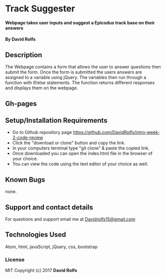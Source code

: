 # Track Suggester

#### Webpage takes user inputs and suggest a Epicodus track base on their answers

#### By David Rolfs

## Description
The Webpage contains a form that allows the user to answer questions then submit the form. Once the form is submitted the users answers are assigned to a variable using jQuery. The variables then run through a function with if/else statements. The function returns different responses and displays them on the webpage.

## Gh-pages

## Setup/Installation Requirements

* Go to Github repository page https://github.com/DavidRolfs/intro-week-2-code-review
* Click the "download or clone" button and copy the link.
* In your computers terminal type "git clone" & paste the copied link.
* Once downloaded you can open the index.html file in the browser of your choice.
* You can view the code using the text editor of your choice as well.


## Known Bugs
none.

## Support and contact details

For questions and support email me at Davidrolfs15@gmail.com  

## Technologies Used

Atom,
html,
javaScript,
jQuery,
css,
bootstrap

### License

MIT Copyright (c) 2017 **David Rolfs**
